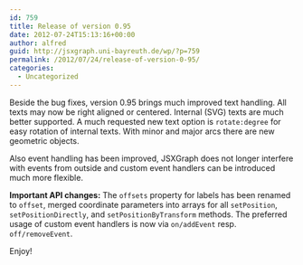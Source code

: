 ```yaml
---
id: 759
title: Release of version 0.95
date: 2012-07-24T15:13:16+00:00
author: alfred
guid: http://jsxgraph.uni-bayreuth.de/wp/?p=759
permalink: /2012/07/24/release-of-version-0-95/
categories:
  - Uncategorized
---
```

Beside the bug fixes, version 0.95 brings much improved text handling. All texts may now be right aligned or centered. Internal (SVG) texts are much better supported. A much requested new text option is `rotate:degree` for easy rotation of internal texts. With minor and major arcs there are new geometric objects.
  
Also event handling has been improved, JSXGraph does not longer interfere with events from outside and custom event handlers can be introduced much more flexible.

**Important API changes:** 
The `offsets` property for labels has been renamed to `offset`, merged coordinate parameters into arrays for all `setPosition`, `setPositionDirectly`, and `setPositionByTransform` methods. The preferred usage of custom event handlers is now via `on/addEvent` resp. `off/removeEvent`.

Enjoy!